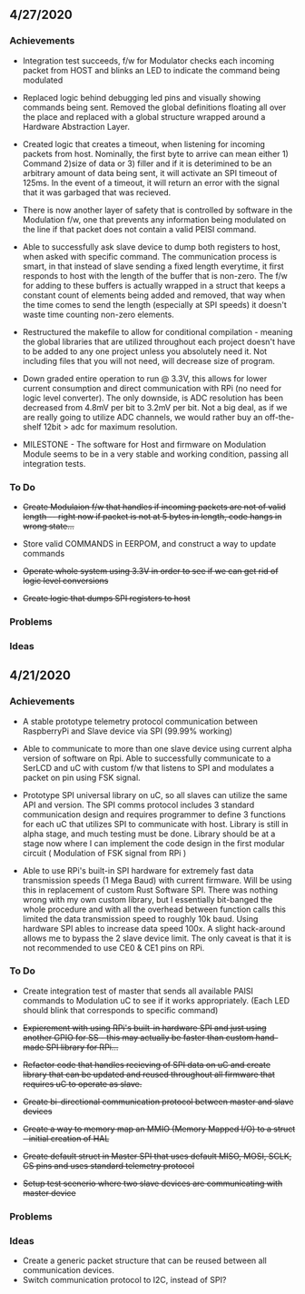 

## 4/27/2020

### Achievements

* Integration test succeeds, f/w for Modulator checks each incoming packet from HOST and blinks an LED to indicate the command being modulated

* Replaced logic behind debugging led pins and visually showing commands being sent. Removed the global definitions floating all over the place and replaced with a global structure
wrapped around a Hardware Abstraction Layer. 

* Created logic that creates a timeout, when listening for incoming packets from host. Nominally, the first byte to arrive can mean either 1) Command 2)size of data or 3) filler
and if it is deterimined to be an arbitrary amount of data being sent, it will activate an SPI timeout of 125ms. In the event of a timeout, it will return an error with the signal
that it was garbaged that was recieved.

* There is now another layer of safety that is controlled by software in the Modulation f/w, one that prevents any information being modulated on the line if that packet does not
contain a valid PEISI command.

* Able to successfully ask slave device to dump both registers to host, when asked with specific command. The communication process is smart, in that instead of slave sending a fixed
length everytime, it first responds to host with the length of the buffer that is non-zero. The f/w for adding to these buffers is actually wrapped in a struct that keeps a constant
count of elements being added and removed, that way when the time comes to send the length (especially at SPI speeds) it doesn't waste time counting non-zero elements.

* Restructured the makefile to allow for conditional compilation - meaning the global libraries that are utilized throughout each project doesn't have to be added to any one project unless
you absolutely need it. Not including files that you will not need, will decrease size of program.

* Down graded entire operation to run @ 3.3V, this allows for lower current consumption and direct communication with RPi (no need for logic level converter). The only downside, is ADC resolution has
been decreased from 4.8mV per bit to 3.2mV per bit. Not a big deal, as if we are really going to utilize ADC channels, we would rather buy an off-the-shelf 12bit > adc for maximum resolution.

* MILESTONE - The software for Host and firmware on Modulation Module seems to be in a very stable and working condition, passing all  integration tests.

### To Do

* ~~Create Modulaion f/w that handles if incoming packets are not of valid length -- right now if packet is not at 5 bytes in length, code hangs in wrong state...~~

* Store valid COMMANDS in EERPOM, and construct a way to update commands

* ~~Operate whole system using 3.3V in order to see if we can get rid of logic level conversions~~

* ~~Create logic that dumps SPI registers to host~~

### Problems
### Ideas





## 4/21/2020

### Achievements

* A stable prototype telemetry protocol communication between RaspberryPi and Slave device via SPI (99.99% working)

* Able to communicate to more than one slave device using current alpha version of software on Rpi. Able to successfully communicate to a
SerLCD and uC with custom f/w that listens to SPI and modulates a packet on pin using FSK signal.

* Prototype SPI universal library on uC, so all slaves can utilize the same API and version. The SPI comms protocol includes 3 standard communication design
and requires programmer to define 3 functions for each uC that utilizes SPI to communicate with host. Library is still in alpha stage, and much testing must be done.
Library should be at a stage now where I can implement the code design in the first modular circuit ( Modulation of FSK signal from RPi )

* Able to use RPi's built-in SPI hardware for extremely fast data transmission speeds (1 Mega Baud) with current firmware. Will be using this in replacement of custom
Rust Software SPI. There was nothing wrong with my own custom library, but I essentially bit-banged the whole procedure and with all the overhead between function calls
this limited the data transmission speed to roughly 10k baud. Using hardware SPI ables to increase data speed 100x. A slight hack-around allows me to bypass the 2 slave device
limit. The only caveat is that it is not recommended to use CE0 & CE1 pins on RPi.

### To Do

* Create integration test of master that sends all available PAISI commands to Modulation uC to see if it works appropriately. (Each LED should blink that corresponds to specific command)

* ~~Expierement with using RPi's built-in hardware SPI and just using another GPIO for SS - this may actually be faster than custom hand-made SPI library for RPi...~~


* ~~Refactor code that handles recieving of SPI data on uC and create library that can be updated and reused throughout all firmware that requires uC
to operate as slave.~~

* ~~Create bi-directional communication protocol between master and slave devices~~

* ~~Create a way to memory map an MMIO (Memory Mapped I/O) to a struct - initial creation of HAL~~

* ~~Create default struct in Master SPI that uses default MISO, MOSI, SCLK, CS pins and uses standard telemetry protocol~~

* ~~Setup test scenerio where two slave devices are communicating with master device~~

### Problems

### Ideas
 
* Create a generic packet structure that can be reused between all communication devices.
* Switch communication protocol to I2C, instead of SPI?
